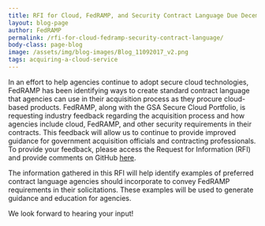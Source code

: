 ```yaml
---
title: RFI for Cloud, FedRAMP, and Security Contract Language Due December 15th
layout: blog-page
author: FedRAMP
permalink: /rfi-for-cloud-fedramp-security-contract-language/
body-class: page-blog
image: /assets/img/blog-images/Blog_11092017_v2.png
tags: acquiring-a-cloud-service
---
```

In an effort to help agencies continue to adopt secure cloud technologies, FedRAMP has been identifying ways to create standard contract language that agencies can use in their acquisition process as they procure cloud-based products. FedRAMP, along with the GSA Secure Cloud Portfolio, is requesting industry feedback regarding the acquisition process and how agencies include cloud, FedRAMP, and other security requirements in their contracts. This feedback will allow us to continue to provide improved guidance for government acquisition officials and contracting professionals. To provide your feedback, please access the Request for Information (RFI) and provide comments on GitHub [here](https://github.com/GSA/fedramp/blob/master/rfi-directory/contract_language.md).

The information gathered in this RFI will help identify examples of preferred contract language agencies should incorporate to convey FedRAMP requirements in their solicitations. These examples will be used to generate guidance and education for agencies.

We look forward to hearing your input!
